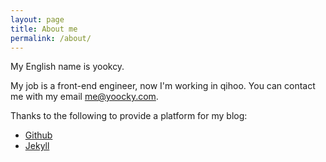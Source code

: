 ```yaml
---
layout: page
title: About me
permalink: /about/
---
```


My English name is yookcy.

My job is a front-end engineer, now I'm working in qihoo. You can contact me with my email me@yoocky.com.

Thanks to the following to provide a platform for my blog:

* [Github](http://github.com)
* [Jekyll](http://jekyllrb.com)

